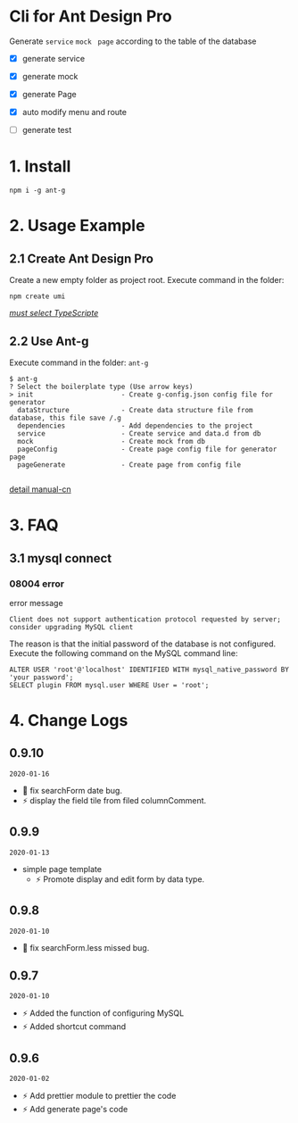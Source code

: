 # Cli for Ant Design Pro

Generate `service`   `mock`   ` page` according to the table of the database

- [x] generate service
- [x] generate  mock
- [x] generate  Page
- [x] auto modify menu and route
- [ ] generate   test


# 1. Install

```shell
npm i -g ant-g
```



# 2. Usage Example



## 2.1 Create Ant Design Pro

Create a new empty folder as project root. Execute command in the folder:

```shell
npm create umi
```

[*must select TypeScripte*](https://pro.ant.design/docs/getting-started) 



## 2.2 Use Ant-g

Execute command in the folder: `ant-g`

```shell
$ ant-g
? Select the boilerplate type (Use arrow keys)
> init                      - Create g-config.json config file for generator
  dataStructure             - Create data structure file from database, this file save /.g
  dependencies              - Add dependencies to the project
  service                   - Create service and data.d from db
  mock                      - Create mock from db
  pageConfig                - Create page config file for generator page
  pageGenerate              - Create page from config file


```

[detail  manual-cn](doc/manual-cn.md)

# 3. FAQ



## 3.1 mysql connect



### 08004 error

error message

```
Client does not support authentication protocol requested by server; consider upgrading MySQL client
```



The reason is that the initial password of the database is not configured. Execute the following command on the MySQL command line:

```
ALTER USER 'root'@'localhost' IDENTIFIED WITH mysql_native_password BY 'your password';
SELECT plugin FROM mysql.user WHERE User = 'root';
```









# 4. Change Logs


## 0.9.10

`2020-01-16`

* 🐞 fix searchForm date bug.
* ⚡  display the field tile from filed columnComment.


## 0.9.9

`2020-01-13`

* simple page template
    * ⚡ Promote  display and edit form by data type.
    

## 0.9.8

`2020-01-10`
* 🐞 fix searchForm.less missed bug.


## 0.9.7

`2020-01-10`
* ⚡ Added the function of configuring MySQL
* ⚡ Added shortcut command


## 0.9.6

`2020-01-02`
* ⚡ Add prettier module to prettier the code
* ⚡ Add generate page's code 

  

